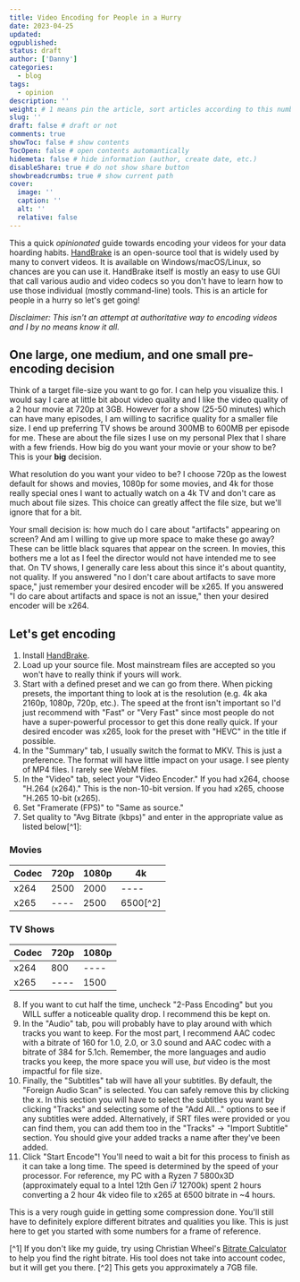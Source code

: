 ```yaml
---
title: Video Encoding for People in a Hurry
date: 2023-04-25
updated:
ogpublished:
status: draft
author: ['Danny']
categories:
  - blog
tags:
  - opinion
description: ''
weight: # 1 means pin the article, sort articles according to this number
slug: ''
draft: false # draft or not
comments: true
showToc: false # show contents
TocOpen: false # open contents automantically
hidemeta: false # hide information (author, create date, etc.)
disableShare: true # do not show share button
showbreadcrumbs: true # show current path
cover:
  image: ''
  caption: ''
  alt: ''
  relative: false
---
```


This a quick _opinionated_ guide towards encoding your videos for your data
hoarding habits. [HandBrake](https://handbrake.fr/) is an open-source tool that
is widely used by many to convert videos. It is available on
Windows/macOS/Linux, so chances are you can use it. HandBrake itself is mostly
an easy to use GUI that call various audio and video codecs so you don't have to
learn how to use those individual (mostly command-line) tools. This is an
article for people in a hurry so let's get going!

_Disclaimer: This isn't an attempt at authoritative way to encoding videos and I
by no means know it all._

## One large, one medium, and one small pre-encoding decision

Think of a target file-size you want to go for. I can help you visualize this. I
would say I care at little bit about video quality and I like the video quality
of a 2 hour movie at 720p at 3GB. However for a show (25-50 minutes) which can
have many episodes, I am willing to sacrifice quality for a smaller file size. I
end up preferring TV shows be around 300MB to 600MB per episode for me. These
are about the file sizes I use on my personal Plex that I share with a few
friends. How big do you want your movie or your show to be? This is your **big**
decision.

What resolution do you want your video to be? I choose 720p as the lowest
default for shows and movies, 1080p for some movies, and 4k for those really
special ones I want to actually watch on a 4k TV and don't care as much about
file sizes. This choice can greatly affect the file size, but we'll ignore that
for a bit.

Your small decision is: how much do I care about "artifacts" appearing on
screen? And am I willing to give up more space to make these go away? These can
be little black squares that appear on the screen. In movies, this bothers me a
lot as I feel the director would not have intended me to see that. On TV shows,
I generally care less about this since it's about quantity, not quality. If you
answered "no I don't care about artifacts to save more space," just remember
your desired encoder will be x265. If you answered "I do care about artifacts
and space is not an issue," then your desired encoder will be x264.

## Let's get encoding

1. Install [HandBrake](https://handbrake.fr/).
2. Load up your source file. Most mainstream files are accepted so you won't
   have to really think if yours will work.
3. Start with a defined preset and we can go from there. When picking presets,
   the important thing to look at is the resolution (e.g. 4k aka 2160p, 1080p,
   720p, etc.). The speed at the front isn't important so I'd just recommend
   with "Fast" or "Very Fast" since most people do not have a super-powerful
   processor to get this done really quick. If your desired encoder was x265,
   look for the preset with "HEVC" in the title if possible.
4. In the "Summary" tab, I usually switch the format to MKV. This is just a
   preference. The format will have little impact on your usage. I see plenty of
   MP4 files. I rarely see WebM files.
5. In the "Video" tab, select your "Video Encoder." If you had x264, choose
   "H.264 (x264)." This is the non-10-bit version. If you had x265, choose
   "H.265 10-bit (x265).
6. Set "Framerate (FPS)" to "Same as source."
7. Set quality to "Avg Bitrate (kbps)" and enter in the appropriate value as
   listed below[^1]:

### Movies

| Codec | 720p | 1080p | 4k       |
| ----- | ---- | ----- | -------- |
| x264  | 2500 | 2000  | ----     |
| x265  | ---- | 2500  | 6500[^2] |

### TV Shows

| Codec | 720p | 1080p |
| ----- | ---- | ----- |
| x264  | 800  | ----  |
| x265  | ---- | 1500  |

8. If you want to cut half the time, uncheck "2-Pass Encoding" but you WILL
   suffer a noticeable quality drop. I recommend this be kept on.
9. In the "Audio" tab, pou will probably have to play around with which tracks
   you want to keep. For the most part, I recommend AAC codec with a bitrate of
   160 for 1.0, 2.0, or 3.0 sound and AAC codec with a bitrate of 384 for 5.1ch.
   Remember, the more languages and audio tracks you keep, the more space you
   will use, _but_ video is the most impactful for file size.
10. Finally, the "Subtitles" tab will have all your subtitles. By default, the
    "Foreign Audio Scan" is selected. You can safely remove this by clicking the
    x. In this section you will have to select the subtitles you want by
    clicking "Tracks" and selecting some of the "Add All..." options to see if
    any subtitles were added. Alternatively, if SRT files were provided or you
    can find them, you can add them too in the "Tracks" -> "Import Subtitle"
    section. You should give your added tracks a name after they've been added.
11. Click "Start Encode"! You'll need to wait a bit for this process to finish
    as it can take a long time. The speed is determined by the speed of your
    processor. For reference, my PC with a Ryzen 7 5800x3D (approximately equal
    to a Intel 12th Gen i7 12700k) spent 2 hours converting a 2 hour 4k video
    file to x265 at 6500 bitrate in ~4 hours.

This is a very rough guide in getting some compression done. You'll still have
to definitely explore different bitrates and qualities you like. This is just
here to get you started with some numbers for a frame of reference.

[^1] If you don't like my guide, try using Christian Wheel's
[Bitrate Calculator](https://www.christianwheel.com/post/2017/01/23/bitrate-calculator)
to help you find the right bitrate. His tool does not take into account codec,
but it will get you there. [^2] This gets you approximately a 7GB file.
